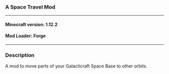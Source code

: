 ### A Space Travel Mod
---

#### Minecraft version: 1.12.2
#### Mod Loader: Forge

---

### Description

A mod to move parts of your Galacticraft Space Base to other orbits.